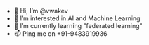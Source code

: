 - 👋 Hi, I’m @vwakev
- 👀 I’m interested in AI and Machine Learning
- 🌱 I’m currently learning "federated learning"
- 📫 Ping me on +91-9483919936

<!---
vwakev/vwakev is a ✨ special ✨ repository because its `README.md` (this file) appears on your GitHub profile.
You can click the Preview link to take a look at your changes.
--->
